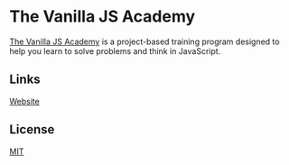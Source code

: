 # The Vanilla JS Academy

[The Vanilla JS Academy](https://vanillajsacademy.com/) is a project-based training program designed to help you learn to solve problems and think in JavaScript. 

## Links

[Website](https://meterrill.github.io/vanilla-js-academy/)

## License
[MIT](https://choosealicense.com/licenses/mit/)